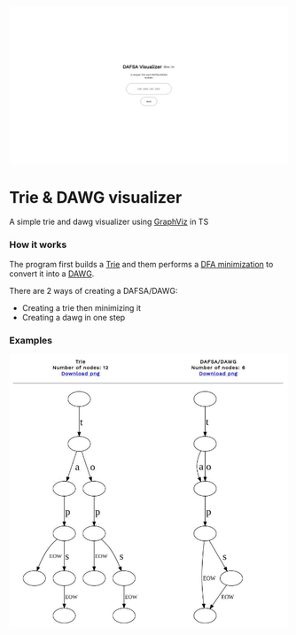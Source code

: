 
![main](docs/images/main-dafsa.jpg)

# Trie & DAWG visualizer
A simple  trie and dawg visualizer using [GraphViz](http://www.graphviz.org/) in TS

### How it works
The program first builds a [Trie](https://en.wikipedia.org/wiki/Trie) and them performs a [DFA minimization](https://en.wikipedia.org/wiki/DFA_minimization) to convert it into a [DAWG](https://en.wikipedia.org/wiki/Deterministic_acyclic_finite_state_automaton).

There are 2 ways of creating a DAFSA/DAWG:
- Creating a trie then minimizing it
- Creating a dawg in one step

### Examples
![trie](docs/images/triedawg.jpg)

